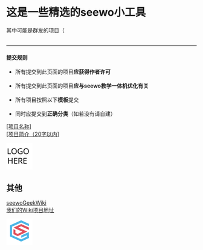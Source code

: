 # 这是一些精选的seewo小工具 
其中可能是群友的项目（
<br></br>

---
#### 提交规则
- 所有提交到此页面的项目**应获得作者许可**<br></br>
- 所有提交到此页面的项目**应与seewo教学一体机优化有关**<br></br>
- 所有项目按照以下**模板**提交<br></br>
- 同时应提交到**正确分类**（如若没有请自建）
<style src="/.vitepress/theme/style/linkcard.css"></style>
<div class="linkcard">
  <a href="https://github.com/0wwind" target="_blank"> <!-- href为项目url -->
    <p class="description">[项目名称]<br><span>[项目简介（20字以内]</span></p>
    <div class="logo">
        <img alt="Logo" width="70px" height="70px" src="/img/LOGOHERE.svg" /> <!-- src为图标url -->
    </div>
  </a>
</div>

## 其他
<style src="/.vitepress/theme/style/linkcard.css"></style>
<div class="linkcard">
  <a href="https://github.com/0wwind" target="_blank">
    <p class="description">seewoGeekWiki<br><span>我们的Wiki项目地址</span></p>
    <div class="logo">
        <img alt="Logo" width="70px" height="70px" src="/img/logo.svg" />
    </div>
  </a>
</div>